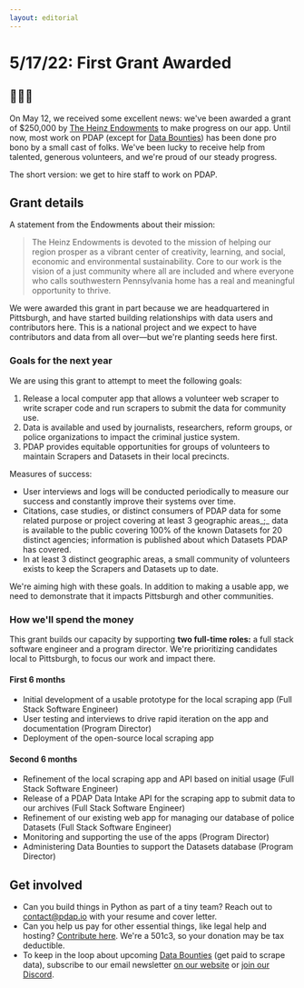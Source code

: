 ```yaml
---
layout: editorial
---
```


# 5/17/22: First Grant Awarded

## :tada::tada::tada:

On May 12, we received some excellent news: we've been awarded a grant of $250,000 by [The Heinz Endowments](https://www.heinz.org/) to make progress on our app. Until now, most work on PDAP (except for [Data Bounties](7-14-21-bounty-retro.md)) has been done pro bono by a small cast of folks. We've been lucky to receive help from talented, generous volunteers, and we're proud of our steady progress.

The short version: we get to hire staff to work on PDAP.

## Grant details

A statement from the Endowments about their mission:

> The Heinz Endowments is devoted to the mission of helping our region prosper as a vibrant center of creativity, learning, and social, economic and environmental sustainability. Core to our work is the vision of a just community where all are included and where everyone who calls southwestern Pennsylvania home has a real and meaningful opportunity to thrive.

We were awarded this grant in part because we are headquartered in Pittsburgh, and have started building relationships with data users and contributors here. This is a national project and we expect to have contributors and data from all over—but we're planting seeds here first.

### Goals for the next year

We are using this grant to attempt to meet the following goals:

1. Release a local computer app that allows a volunteer web scraper to write scraper code and run scrapers to submit the data for community use.
2. Data is available and used by journalists, researchers, reform groups, or police organizations to impact the criminal justice system.
3. PDAP provides equitable opportunities for groups of volunteers to maintain Scrapers and Datasets in their local precincts.

Measures of success:

* User interviews and logs will be conducted periodically to measure our success and constantly improve their systems over time.
* Citations, case studies, or distinct consumers of PDAP data for some related purpose or project covering at least 3 geographic areas_;_ data is available to the public covering 100% of the known Datasets for 20 distinct agencies; information is published about which Datasets PDAP has covered.
* In at least 3 distinct geographic areas, a small community of volunteers exists to keep the Scrapers and Datasets up to date.

We're aiming high with these goals. In addition to making a usable app, we need to demonstrate that it impacts Pittsburgh and other communities.

### How we'll spend the money

This grant builds our capacity by supporting **two full-time roles:** a full stack software engineer and a program director. We're prioritizing candidates local to Pittsburgh, to focus our work and impact there.

#### First 6 months

* Initial development of a usable prototype for the local scraping app (Full Stack Software Engineer)
* User testing and interviews to drive rapid iteration on the app and documentation (Program Director)
* Deployment of the open-source local scraping app

#### Second 6 months

* Refinement of the local scraping app and API based on initial usage (Full Stack Software Engineer)
* Release of a PDAP Data Intake API for the scraping app to submit data to our archives (Full Stack Software Engineer)
* Refinement of our existing web app for managing our database of police Datasets (Full Stack Software Engineer)
* Monitoring and supporting the use of the apps (Program Director)
* Administering Data Bounties to support the Datasets database (Program Director)

## Get involved

* Can you build things in Python as part of a tiny team? Reach out to [contact@pdap.io](mailto:contact@pdap.io) with your resume and cover letter.
* Can you help us pay for other essential things, like legal help and hosting? [Contribute here](https://pdap.io/contribute.html). We're a 501c3, so your donation may be tax deductible.
* To keep in the loop about upcoming [Data Bounties](../../activities/data-storage/submit-or-update-datasets/data-bounties.md) (get paid to scrape data), subscribe to our email newsletter [on our website](https://pdap.io) or [join our Discord](https://discord.gg/wMqex8nKZJ).
